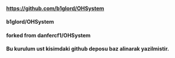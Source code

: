 #### https://github.com/b1glord/OHSystem
#### b1glord/OHSystem
#### forked from danfercf1/OHSystem

#### Bu kurulum ust kisimdaki github deposu baz alinarak yazilmistir.
